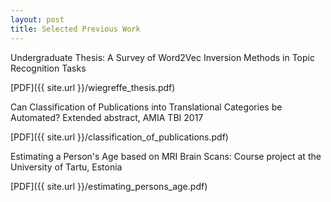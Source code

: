 ```yaml
---
layout: post
title: Selected Previous Work
---
```


Undergraduate Thesis: A Survey of Word2Vec Inversion Methods in Topic Recognition Tasks 

[PDF]({{ site.url }}/wiegreffe_thesis.pdf)

Can Classification of Publications into Translational Categories be Automated? Extended abstract, AMIA TBI 2017

[PDF]({{ site.url }}/classification_of_publications.pdf)

Estimating a Person's Age based on MRI Brain Scans: Course project at the University of Tartu, Estonia

[PDF]({{ site.url }}/estimating_persons_age.pdf)

